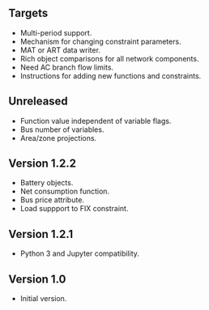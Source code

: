 Targets
-------
* Multi-period support.
* Mechanism for changing constraint parameters.
* MAT or ART data writer.
* Rich object comparisons for all network components.
* Need AC branch flow limits.
* Instructions for adding new functions and constraints.
	
Unreleased
----------
* Function value independent of variable flags.
* Bus number of variables.
* Area/zone projections.

Version 1.2.2
-------------
* Battery objects.
* Net consumption function.
* Bus price attribute.
* Load suppport to FIX constraint.

Version 1.2.1
-------------
* Python 3 and Jupyter compatibility.

Version 1.0
-----------
* Initial version.
